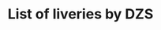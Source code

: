 ---
title: List of liveries by DZS
layout: dzs-collection
permalink: /liveries/
collection: liveries
entries_layout: grid
classes: wide
related_items:
  title: "Other liveries by community"
  collection: community
  flags:
    - livery
    - military-livery

header:
  overlay_color: "#000"
  overlay_filter: "0.5"
  overlay_image: /content/images/charts/liveries-banner.webp
---